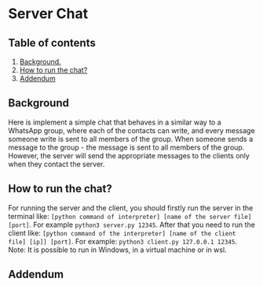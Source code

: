 # Server Chat

## Table of contents
1. [ Background. ](#back)
2. [How to run the chat?](#run)
3. [Addendum](#add)

<a name="back"></a>
## Background
Here is implement a simple chat that behaves in a similar way to a WhatsApp group, where each of the contacts can write, and every message someone write is sent to all members of the group. When someone sends a message to the group - the message is sent to all members of the group. However, the server will send the appropriate messages to the clients only when they contact the server.

<a name="run"></a>
## How to run the chat?
For running the server and the client, you should firstly run the server in the terminal like:  ```[python command of interpreter] [name of the server file] [port]```.
For example ```python3 server.py 12345```.
After that you need to run the client like: ```[python command of the interpreter] [name of the client file] [ip]] [port]```.
For example: ```python3 client.py 127.0.0.1 12345```.
Note: It is possible to run in Windows, in a virtual machine or in wsl.

<a name="add"></a>
## Addendum
